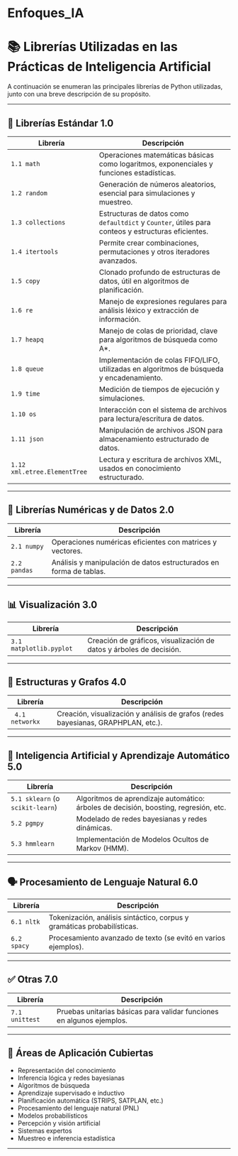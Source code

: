 # Enfoques_IA
# 📚 Librerías Utilizadas en las Prácticas de Inteligencia Artificial

 A continuación se enumeran las principales librerías de Python utilizadas, junto con una breve descripción de su propósito.

---

## 🔧 Librerías Estándar 1.0

| Librería | Descripción |
|----------|-------------|
| `1.1 math` | Operaciones matemáticas básicas como logaritmos, exponenciales y funciones estadísticas. |
| `1.2 random` | Generación de números aleatorios, esencial para simulaciones y muestreo. |
| `1.3 collections` | Estructuras de datos como `defaultdict` y `Counter`, útiles para conteos y estructuras eficientes. |
| `1.4 itertools` | Permite crear combinaciones, permutaciones y otros iteradores avanzados. |
| `1.5 copy` | Clonado profundo de estructuras de datos, útil en algoritmos de planificación. |
| `1.6 re` | Manejo de expresiones regulares para análisis léxico y extracción de información. |
| `1.7 heapq` | Manejo de colas de prioridad, clave para algoritmos de búsqueda como A*. |
| `1.8 queue` | Implementación de colas FIFO/LIFO, utilizadas en algoritmos de búsqueda y encadenamiento. |
| `1.9 time` | Medición de tiempos de ejecución y simulaciones. |
| `1.10 os` | Interacción con el sistema de archivos para lectura/escritura de datos. |
| `1.11 json` | Manipulación de archivos JSON para almacenamiento estructurado de datos. |
| `1.12 xml.etree.ElementTree` | Lectura y escritura de archivos XML, usados en conocimiento estructurado. |

---

## 🧮 Librerías Numéricas y de Datos 2.0

| Librería | Descripción |
|----------|-------------|
| `2.1 numpy` | Operaciones numéricas eficientes con matrices y vectores. |
| `2.2 pandas` | Análisis y manipulación de datos estructurados en forma de tablas. |

---

## 📊 Visualización 3.0

| Librería | Descripción |
|----------|-------------|
| `3.1 matplotlib.pyplot` | Creación de gráficos, visualización de datos y árboles de decisión. |

---

## 🔗 Estructuras y Grafos 4.0

| Librería | Descripción |
|----------|-------------|
| ` 4.1 networkx` | Creación, visualización y análisis de grafos (redes bayesianas, GRAPHPLAN, etc.). |

---

## 🧠 Inteligencia Artificial y Aprendizaje Automático 5.0

| Librería | Descripción |
|----------|-------------|
| `5.1 sklearn` (o `scikit-learn`) | Algoritmos de aprendizaje automático: árboles de decisión, boosting, regresión, etc. |
| `5.2 pgmpy` | Modelado de redes bayesianas y redes dinámicas. |
| `5.3 hmmlearn` | Implementación de Modelos Ocultos de Markov (HMM). |
 
---

## 🗣 Procesamiento de Lenguaje Natural 6.0

| Librería | Descripción |
|----------|-------------|
| `6.1 nltk` | Tokenización, análisis sintáctico, corpus y gramáticas probabilísticas. |
| `6.2 spacy` | Procesamiento avanzado de texto (se evitó en varios ejemplos). |

---

## ✅ Otras 7.0

| Librería | Descripción |
|----------|-------------|
| `7.1 unittest` | Pruebas unitarias básicas para validar funciones en algunos ejemplos. |

---

## 🧪 Áreas de Aplicación Cubiertas

- Representación del conocimiento
- Inferencia lógica y redes bayesianas
- Algoritmos de búsqueda
- Aprendizaje supervisado e inductivo
- Planificación automática (STRIPS, SATPLAN, etc.)
- Procesamiento del lenguaje natural (PNL)
- Modelos probabilísticos
- Percepción y visión artificial
- Sistemas expertos
- Muestreo e inferencia estadística

---

